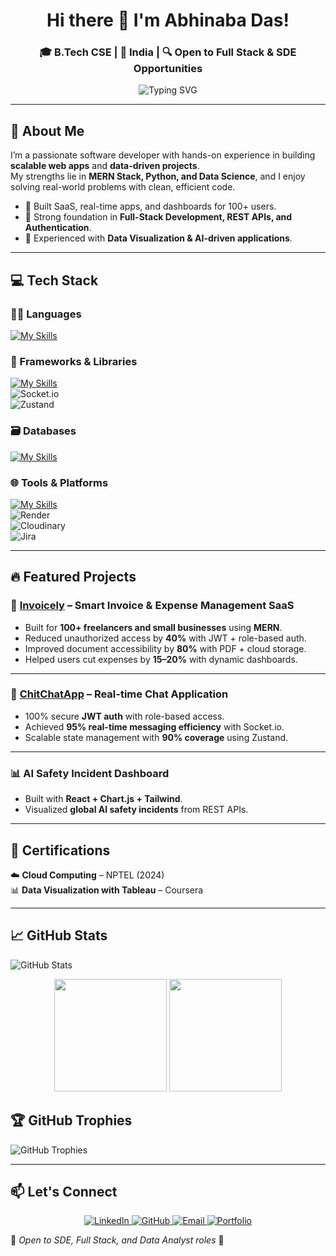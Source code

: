 <h1 align="center">
  Hi there 👋 I'm Abhinaba Das!
</h1>

<h3 align="center">
  🎓 B.Tech CSE | 📍 India | 🔍 Open to Full Stack & SDE Opportunities
</h3>

<p align="center">
  <img src="https://readme-typing-svg.herokuapp.com?font=Fira+Code&size=30&pause=1000&color=00F7FF&center=true&vCenter=true&width=600&lines=💻+MERN+Stack+Developer;📊+Data+Analyst;🤖+AI+Enthusiast" alt="Typing SVG" />
</p>

---

## 🚀 About Me  
I’m a passionate software developer with hands-on experience in building **scalable web apps** and **data-driven projects**.  
My strengths lie in **MERN Stack, Python, and Data Science**, and I enjoy solving real-world problems with clean, efficient code.  

- 🔹 Built SaaS, real-time apps, and dashboards for 100+ users.  
- 🔹 Strong foundation in **Full-Stack Development, REST APIs, and Authentication**.  
- 🔹 Experienced with **Data Visualization & AI-driven applications**.  

---

## 💻 Tech Stack  

### 👨‍💻 Languages  
[![My Skills](https://skillicons.dev/icons?i=js,python,cpp,mysql,html,css)](https://skillicons.dev)  

### 🧱 Frameworks & Libraries  
[![My Skills](https://skillicons.dev/icons?i=react,nodejs,express,tailwind,redux)](https://skillicons.dev)  
![Socket.io](https://img.shields.io/badge/Socket.io-010101?style=for-the-badge&logo=socketdotio&logoColor=white)  
![Zustand](https://img.shields.io/badge/Zustand-764ABC?style=for-the-badge&logo=zustand&logoColor=white)  

### 🗃️ Databases  
[![My Skills](https://skillicons.dev/icons?i=mongodb,mysql)](https://skillicons.dev)  

 
### 🌐 Tools & Platforms  
[![My Skills](https://skillicons.dev/icons?i=git,github,postman,vercel,vscode)](https://skillicons.dev)  
![Render](https://img.shields.io/badge/Render-46E3B7?style=for-the-badge&logo=render&logoColor=white)  
![Cloudinary](https://img.shields.io/badge/Cloudinary-4285F4?style=for-the-badge&logo=cloudinary&logoColor=white)  
![Jira](https://img.shields.io/badge/Jira-0052CC?style=for-the-badge&logo=jira&logoColor=white)  



---

## 🔥 Featured Projects  

### 🧾 [Invoicely](https://github.com/Abhinaba35/Invoicely) – Smart Invoice & Expense Management SaaS  
- Built for **100+ freelancers and small businesses** using **MERN**.  
- Reduced unauthorized access by **40%** with JWT + role-based auth.  
- Improved document accessibility by **80%** with PDF + cloud storage.  
- Helped users cut expenses by **15–20%** with dynamic dashboards.  

---

### 💬 [ChitChatApp](https://github.com/Abhinaba35/ChitChatApp) – Real-time Chat Application  
- 100% secure **JWT auth** with role-based access.  
- Achieved **95% real-time messaging efficiency** with Socket.io.  
- Scalable state management with **90% coverage** using Zustand.  

---

### 📊 AI Safety Incident Dashboard  
- Built with **React + Chart.js + Tailwind**.  
- Visualized **global AI safety incidents** from REST APIs.  

---

## 📜 Certifications  
☁️ **Cloud Computing** – NPTEL (2024)  
📊 **Data Visualization with Tableau** – Coursera  

---

## 📈 GitHub Stats  

![GitHub Stats](https://github-readme-stats.vercel.app/api?username=Abhinaba35&show_icons=true&theme=radical)  

<div align="center">

  <img src="https://github-readme-stats.vercel.app/api/top-langs/?username=Abhinaba35&layout=compact&langs_count=8&theme=radical" height="180em" />
  <img src="https://streak-stats.demolab.com/?user=Abhinaba35&theme=radical&hide_border=false" height="180em" />

</div>

## 🏆 GitHub Trophies  

![GitHub Trophies](https://github-profile-trophy.vercel.app/?username=Abhinaba35&theme=onedark&margin-w=15&margin-h=15)   

---

## 📫 Let's Connect  

<div align="center">

  <a href="https://www.linkedin.com/in/abhinaba-das-cse">
    <img src="https://skillicons.dev/icons?i=linkedin" alt="LinkedIn" />
  </a>
  <a href="https://github.com/Abhinaba35">
    <img src="https://skillicons.dev/icons?i=github" alt="GitHub" />
  </a>
  <a href="mailto:dasjayanti208@gmail.com">
    <img src="https://img.shields.io/badge/Email-dasjayanti208%40gmail.com-red?style=for-the-badge&logo=gmail&logoColor=white" alt="Email" />
  </a>
  <a href="#">
    <img src="https://img.shields.io/badge/Portfolio-Coming%20Soon-blue?style=for-the-badge&logo=internet-explorer&logoColor=white" alt="Portfolio" />
  </a>

</div>



💼 *Open to SDE, Full Stack, and Data Analyst roles* 🚀
